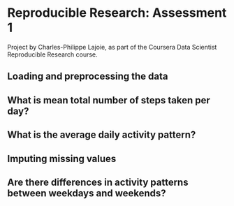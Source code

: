 # Reproducible Research: Assessment 1
Project by Charles-Philippe Lajoie, as part of the Coursera Data Scientist Reproducible Research course.


## Loading and preprocessing the data



## What is mean total number of steps taken per day?



## What is the average daily activity pattern?



## Imputing missing values



## Are there differences in activity patterns between weekdays and weekends?
